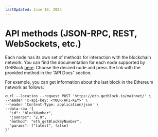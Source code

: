 ```yaml
---
lastUpdated: June 10, 2023
---
```


# API methods (JSON-RPC, REST, WebSockets, etc.)

Each node has its own set of methods for interaction with the blockchain network. You can find the documentation for each node supported by GetBlock [here](https://getblock.io/docs/nodes-endpoints/). Choose the desired node and press the link with the provided method in the “API Docs” section.

For example, you can get information about the last block in the Ethereum network as follows:
```
curl --location --request POST 'https://eth.getblock.io/mainnet/' \
--header 'x-api-key: <YOUR-API-KEY>' \
--header 'Content-Type: application/json' \
--data-raw '{
  "id": "blockNumber",
  "jsonrpc": "2.0",
  "method": "eth_getBlockByNumber",
  "params": ["latest", false]
}'
```
